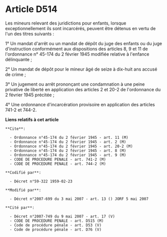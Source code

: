 # Article D514

Les mineurs relevant des juridictions pour enfants, lorsque exceptionnellement ils sont incarcérés, peuvent être détenus en
vertu de l'un des titres suivants :

1° Un mandat d'arrêt ou un mandat de dépôt du juge des enfants ou du juge d'instruction conformément aux dispositions des
articles 8, 9 et 11 de l'ordonnance n° 45-174 du 2 février 1945 modifiée relative à l'enfance délinquante ;

2° Un mandat de dépôt pour le mineur âgé de seize à dix-huit ans accusé de crime ;

3° Un jugement ou arrêt prononçant une condamnation à une peine privative de liberté en application des articles 2 et 20-2 de
l'ordonnance du 2 février 1945 précitée ;

4° Une ordonnance d'incarcération provisoire en application des articles 741-2 et 744-2.

**Liens relatifs à cet article**

	**Cite**:

	  - Ordonnance n°45-174 du 2 février 1945 - art. 11 (M)
	  - Ordonnance n°45-174 du 2 février 1945 - art. 2 (M)
	  - Ordonnance n°45-174 du 2 février 1945 - art. 20-2 (M)
	  - Ordonnance n°45-174 du 2 février 1945 - art. 8 (M)
	  - Ordonnance n°45-174 du 2 février 1945 - art. 9 (M)
	  - CODE DE PROCEDURE PENALE - art. 741-2 (M)
	  - CODE DE PROCEDURE PENALE - art. 744-2 (M)

	**Codifié par**:

	  - Décret n°59-322 1959-02-23

	**Modifié par**:

	  - Décret n°2007-699 du 3 mai 2007 - art. 13 () JORF 5 mai 2007

	**Cité par**:

	  - Décret n°2007-749 du 9 mai 2007 - art. 17 (V)
	  - CODE DE PROCEDURE PENALE - art. D515 (M)
	  - Code de procédure pénale - art. D53 (V)
	  - Code de procédure pénale - art. D76 (V)
